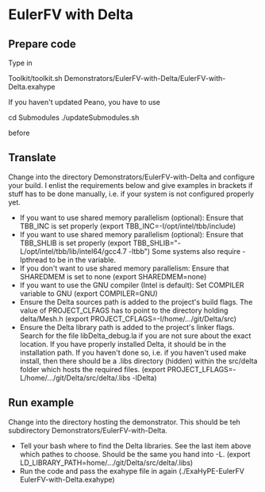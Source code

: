 # EulerFV with Delta #



## Prepare code ##

Type in

Toolkit/toolkit.sh Demonstrators/EulerFV-with-Delta/EulerFV-with-Delta.exahype

If you haven't updated Peano, you have to use

cd Submodules
./updateSubmodules.sh

before



## Translate ## 

Change into the directory Demonstrators/EulerFV-with-Delta and configure your
build. I enlist the requirements below and give examples in brackets if stuff
has to be done manually, i.e. if your system is not configured properly yet. 

- If you want to use shared memory parallelism (optional):
  Ensure that TBB_INC is set properly 
  (export TBB_INC=-I/opt/intel/tbb/include)
- If you want to use shared memory parallelism (optional):
  Ensure that TBB_SHLIB is set properly
  (export TBB_SHLIB="-L/opt/intel/tbb/lib/intel64/gcc4.7 -ltbb")
  Some systems also require -lpthread to be in the variable.
- If you don't want to use shared memory parallelism:
  Ensure that SHAREDMEM is set to none
  (export SHAREDMEM=none)
- If you want to use the GNU compiler (Intel is default):
  Set COMPILER variable to GNU
  (export COMPILER=GNU)
- Ensure the Delta sources path is added to the project's build flags. The 
  value of PROJECT_CLFAGS has to point to the directory holding delta/Mesh.h
  (export PROJECT_CFLAGS=-I/home/.../git/Delta/src)
- Ensure the Delta library path is added to the project's linker flags.
  Search for the file libDelta_debug.la if you are not sure about the 
  exact location. If you have properly installed Delta, it should be 
  in the installation path. If you haven't done so, i.e. if you haven't used
  make install, then there should be a .libs directory (hidden) within the
  src/delta folder which hosts the required files.
  (export PROJECT_LFLAGS=-L/home/.../git/Delta/src/delta/.libs -lDelta)
 

## Run example ##

Change into the directory hosting the demonstrator. This should be teh 
subdirectory Demonstrators/EulerFV-with-Delta.

- Tell your bash where to find the Delta libraries. See the last item above
  which pathes to choose. Should be the same you hand into -L.
  (export LD_LIBRARY_PATH=home/.../git/Delta/src/delta/.libs)
- Run the code and pass the exahype file in again
  (./ExaHyPE-EulerFV EulerFV-with-Delta.exahype)
